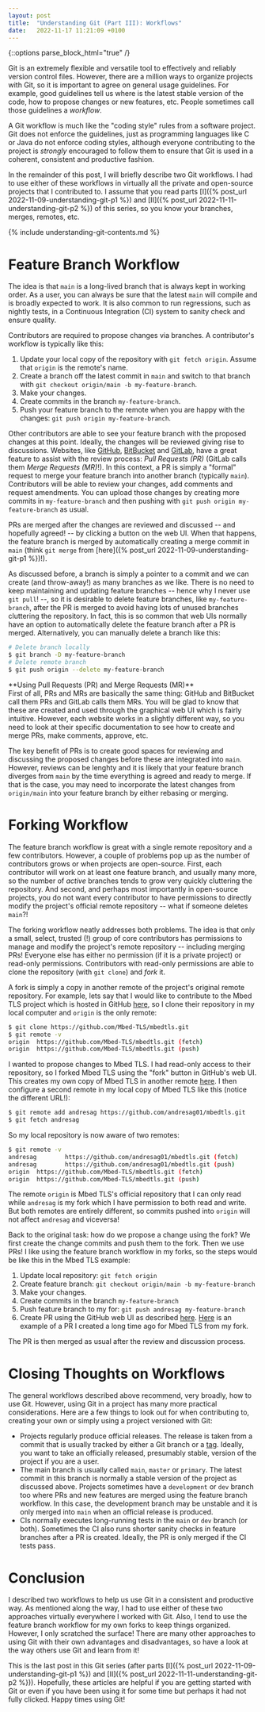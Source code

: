 ```yaml
---
layout: post
title:  "Understanding Git (Part III): Workflows"
date:   2022-11-17 11:21:09 +0100
---
```


{::options parse_block_html="true" /}

Git is an extremely flexible and versatile tool to effectively and reliably
version control files. However, there are a million ways to organize
projects with Git, so it is important to agree on general usage guidelines. For
example, good guidelines tell us where is the latest stable version of the
code, how to propose changes or new features, etc. People sometimes call those
guidelines a _workflow_.

A Git workflow is much like the "coding style" rules from a software
project. Git does not enforce the guidelines, just as programming languages
like C or Java do not enforce coding styles, although everyone contributing
to the project is *strongly* encouraged to follow them to ensure that Git is
used in a coherent, consistent and productive fashion.

In the remainder of this post, I will briefly describe two Git workflows. I had
to use either of these workflows in virtually all the private and open-source
projects that I contributed to. I assume that you read parts [I]({% post_url
2022-11-09-understanding-git-p1 %}) and [II]({% post_url
2022-11-11-understanding-git-p2 %}) of this series, so you know your branches,
merges, remotes, etc.

{% include understanding-git-contents.md %}

# Feature Branch Workflow

The idea is that `main` is a long-lived branch that is always kept in working
order. As a user, you can always be sure that the latest `main` will compile
and is broadly expected to work. It is also common to run regressions, such as
nightly tests, in a Continuous Integration (CI) system to sanity check and
ensure quality.

Contributors are required to propose changes via branches. A contributor's
workflow is typically like this:

1. Update your local copy of the repository with `git fetch origin`. Assume
that `origin` is the remote's name.
1. Create a branch off the latest commit in `main` and switch to that branch
with `git checkout origin/main -b my-feature-branch`.
1. Make your changes.
1. Create commits in the branch `my-feature-branch`.
1. Push your feature branch to the remote when you are happy with the changes:
`git push origin my-feature-branch`.

Other contributors are able to see your feature branch with the proposed
changes at this point. Ideally, the changes will be reviewed giving rise to
discussions. Websites, like [GitHub](https://github.com),
[BitBucket](https://bitbucket.com) and [GitLab](https://gitlab.com), have a
great feature to assist with the review process: _Pull Requests (PR)_ (GitLab
calls them _Merge Requests (MR)_!). In this context, a PR is simply a "formal"
request to merge your feature branch into another branch (typically `main`).
Contributors will be able to review your changes, add comments and request
amendments. You can upload those changes by creating more commits in
`my-feature-branch` and then pushing with `git push origin my-feature-branch`
as usual.

PRs are merged after the changes are reviewed and discussed -- and hopefully
agreed! -- by clicking a button on the web UI. When that happens, the feature
branch is merged by automatically creating a merge commit in `main` (think
`git merge` from [here]({% post_url 2022-11-09-understanding-git-p1 %})!).

As discussed before, a branch is simply a pointer to a commit and we can create
(and throw-away!) as many branches as we like. There is no need to keep
maintaining and updating feature branches -- hence why I never use `git pull`!
--, so it is desirable to delete feature branches, like
`my-feature-branch`, after the PR is merged to avoid having lots of unused
branches cluttering the repository. In fact, this is so common that web UIs
normally have an option to automatically delete the feature branch after a PR
is merged. Alternatively, you can manually delete a branch like this:

```sh
# Delete branch locally
$ git branch -D my-feature-branch
# Delete remote branch
$ git push origin --delete my-feature-branch
```

<div class="panel-info">
<div class="panel-info-title">
**Using Pull Requests (PR) and Merge Requests (MR)**
</div>
<div class="panel-info-body">
First of all, PRs and MRs are basically the same thing: GitHub and BitBucket
call them PRs and GitLab calls them MRs. You will be glad to know that these
are created and used through the graphical web UI which is fairly intuitive.
However, each website works in a slightly different way, so you need to look at
their specific documentation to see how to create and merge PRs, make comments,
approve, etc.

The key benefit of PRs is to create good spaces for reviewing and discussing
the proposed changes before these are integrated into `main`. However, reviews
can be lenghty and it is likely that your feature branch diverges from `main`
by the time everything is agreed and ready to merge. If that is the case, you
may need to incorporate the latest changes from `origin/main` into your
feature branch by either rebasing or merging.
</div>
</div>

# Forking Workflow

The feature branch workflow is great with a single remote repository and a few
contributors. However, a couple of problems pop up as the number of
contributors grows or when projects are open-source. First, each contributor
will work on at least one feature branch, and usually many more, so the number
of _active_ branches tends to grow very quickly cluttering the repository.
And second, and perhaps most importantly in open-source projects, you do not
want every contributor to have permissions to directly modify the project's
official remote repository -- what if someone deletes `main`?!

The forking workflow neatly addresses both problems. The idea is that only a
small, select, trusted (!) group of core contributors has permissions to manage
and modify the project's remote repository -- including merging PRs! Everyone
else has either no permission (if it is a private project) or read-only
permissions. Contributors with read-only permissions are able to clone the
repository (with `git clone`) and _fork_ it.

A fork is simply a copy in another remote of the project's original remote
repository. For example, lets say that I would like to contribute to the Mbed
TLS project which is hosted in GitHub
[here](https://github.com/Mbed-TLS/mbedtls), so I clone their
repository in my local computer and `origin` is the only remote:

```sh
$ git clone https://github.com/Mbed-TLS/mbedtls.git
$ git remote -v
origin  https://github.com/Mbed-TLS/mbedtls.git (fetch)
origin  https://github.com/Mbed-TLS/mbedtls.git (push)
```

I wanted to propose changes to Mbed TLS. I had read-only access to their
repository, so I forked Mbed TLS using the "fork" button in GitHub's web UI.
This creates my own copy of Mbed TLS in another remote
[here](https://github.com/andresag01/mbedtls). I then configure a second remote
in my local copy of Mbed TLS like this (notice the different URL!):

```sh
$ git remote add andresag https://github.com/andresag01/mbedtls.git
$ git fetch andresag
```

So my local repository is now aware of two remotes:

```sh
$ git remote -v
andresag        https://github.com/andresag01/mbedtls.git (fetch)
andresag        https://github.com/andresag01/mbedtls.git (push)
origin  https://github.com/Mbed-TLS/mbedtls.git (fetch)
origin  https://github.com/Mbed-TLS/mbedtls.git (push)
```

The remote `origin` is Mbed TLS's official repository that I can only read
while `andresag` is my fork which I have permission to both read and write. But
both remotes are entirely different, so commits pushed into `origin` will not
affect `andresag` and viceversa!

Back to the original task: how do we propose a change using the fork? We first
create the change commits and push them to the fork. Then we use PRs! I like
using the feature branch workflow in my forks, so the steps would be like this
in the Mbed TLS example:

1. Update local repository: `git fetch origin`
1. Create feature branch: `git checkout origin/main -b my-feature-branch`
1. Make your changes.
1. Create commits in the branch `my-feature-branch`
1. Push feature branch to my for: `git push andresag my-feature-branch`
1. Create PR using the GitHub web UI as described
[here](https://docs.github.com/en/pull-requests/collaborating-with-pull-requests/proposing-changes-to-your-work-with-pull-requests/creating-a-pull-request).
[Here](https://github.com/Mbed-TLS/mbedtls/pull/2496) is an example of a PR I
created a long time ago for Mbed TLS from my fork.

The PR is then merged as usual after the review and discussion process.

# Closing Thoughts on Workflows

The general workflows described above recommend, very broadly, how to use
Git. However, using Git in a project has many more practical considerations.
Here are a few things to look out for when contributing to, creating
your own or simply using a project versioned with Git:

* Projects regularly produce official releases. The release is taken from a
commit that is usually tracked by either a Git branch or a
[tag](https://git-scm.com/book/en/v2/Git-Basics-Tagging). Ideally, you want to
take an officially released, presumably stable, version of the project if you
are a user.
* The main branch is usually called `main`, `master` or `primary`. The latest
commit in this branch is normally a stable version of the project as discussed
above. Projects sometimes have a `development` or `dev` branch too where PRs
and new features are merged using the feature branch workflow. In this case,
the development branch may be unstable and it is only merged into `main` when
an official release is produced.
* CIs normally executes long-running tests in the `main` or `dev` branch (or
both). Sometimes the CI also runs shorter sanity checks in feature branches
after a PR is created. Ideally, the PR is only merged if the CI tests pass.

# Conclusion

I described two workflows to help us use Git in a consistent and productive
way. As mentioned along the way, I had to use either of these two approaches
virtually everywhere I worked with Git. Also, I tend to use the feature branch
workflow for my own forks to keep things organized. However, I only scratched
the surface! There are many other approaches to using Git with their own
advantages and disadvantages, so have a look at the way others use Git and
learn from it!

This is the last post in this Git series (after parts [I]({% post_url
2022-11-09-understanding-git-p1 %}) and [II]({% post_url
2022-11-11-understanding-git-p2 %})). Hopefully, these articles are helpful if
you are getting started with Git or even if you have been using it for some
time but perhaps it had not fully clicked. Happy times using Git!
